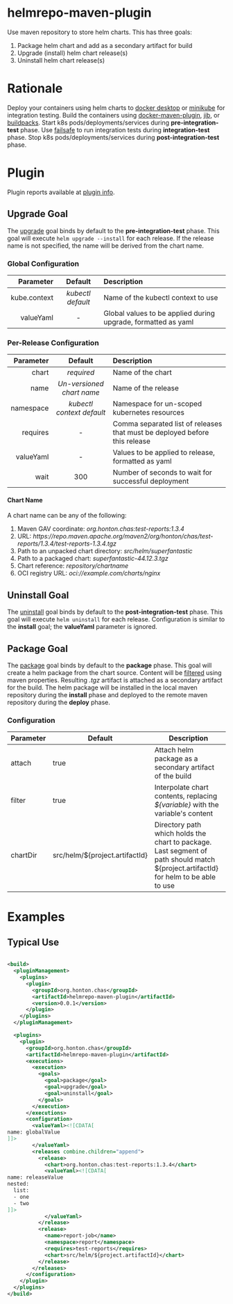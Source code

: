 # helmrepo-maven-plugin

Use maven repository to store helm charts. This has three goals:

1. Package helm chart and add as a secondary artifact for build
2. Upgrade (install) helm chart release(s)
3. Uninstall helm chart release(s)

# Rationale

Deploy your containers using helm charts to [docker desktop](https://docs.docker.com/desktop/kubernetes/) or
[minikube](https://minikube.sigs.k8s.io/docs/) for integration testing. Build the containers using
[docker-maven-plugin](https://dmp.fabric8.io/), [jib](https://github.com/GoogleContainerTools/jib/tree/master/jib-maven-plugin),
or [buildpacks](https://github.com/paketo-buildpacks/maven). Start k8s pods/deployments/services
during **pre-integration-test** phase. Use [failsafe](https://maven.apache.org/surefire/maven-failsafe-plugin/) to run
integration tests during **integration-test** phase. Stop k8s pods/deployments/services during **post-integration-test**
phase.

# Plugin

Plugin reports available at [plugin info](https://chonton.github.io/helmrepo-maven-plugin/0.0.1/plugin-info.html).

## Upgrade Goal

The [upgrade](https://chonton.github.io/helmrepo-maven-plugin/0.0.1/upgrade.html) goal binds by default to the
**pre-integration-test** phase. This goal will execute `helm upgrade --install` for each release. If the release name is
not specified, the name will be derived from the chart name.

### Global Configuration

|    Parameter |      Default      | Description                                                   |
|-------------:|:-----------------:|:--------------------------------------------------------------|
| kube.context | *kubectl default* | Name of the kubectl context to use                            |
|    valueYaml |         -         | Global values to be applied during upgrade, formatted as yaml |

### Per-Release Configuration

| Parameter |          Default          | Description                                                                |
|----------:|:-------------------------:|:---------------------------------------------------------------------------|
|     chart |        *required*         | Name of the chart                                                          |
|      name | *Un-versioned chart name* | Name of the release                                                        |
| namespace | *kubectl context default* | Namespace for un-scoped kubernetes resources                               |
|  requires |             -             | Comma separated list of releases that must be deployed before this release |
| valueYaml |             -             | Values to be applied to release, formatted as yaml                         |
|      wait |            300            | Number of seconds to wait for successful deployment                        |

#### Chart Name

A chart name can be any of the following:

1. Maven GAV coordinate: *org.honton.chas:test-reports:1.3.4*
2. URL: *https://&ZeroWidthSpace;repo.maven.apache.org/maven2/org/honton/chas/test-reports/1.3.4/test-reports-1.3.4.tgz*
3. Path to an unpacked chart directory: *src/helm/superfantastic*
4. Path to a packaged chart: *superfantastic-44.12.3.tgz*
5. Chart reference: *repository/chartname*
6. OCI registry URL: *oci://example.com/charts/nginx*

## Uninstall Goal

The [uninstall](https://chonton.github.io/helmrepo-maven-plugin/0.0.1/uninstall.html) goal binds by default to the
**post-integration-test** phase. This goal will execute `helm uninstall` for each release. Configuration is similar to
the **install** goal; the **valueYaml** parameter is ignored.

## Package Goal

The [package](https://chonton.github.io/helmrepo-maven-plugin/0.0.1/package.html) goal binds by default to the
**package** phase. This goal will create a helm package from the chart source. Content will be
[filtered](https://maven.apache.org/plugins/maven-resources-plugin/examples/filter.html) using maven properties.
Resulting *.tgz* artifact is attached as a secondary artifact for the build. The helm package will be installed in the
local maven repository during the **install** phase and deployed to the remote maven repository during the **deploy**
phase.

### Configuration

| Parameter | Default                        | Description                                                                                                                         |
|-----------|--------------------------------|-------------------------------------------------------------------------------------------------------------------------------------|
| attach    | true                           | Attach helm package as a secondary artifact of the build                                                                            |
| filter    | true                           | Interpolate chart contents, replacing *${variable}* with the variable's content                                                     |
| chartDir  | src/helm/${project.artifactId} | Directory path which holds the chart to package. Last segment of path should match ${project.artifactId} for helm to be able to use |

# Examples

## Typical Use

```xml

<build>
  <pluginManagement>
    <plugins>
      <plugin>
        <groupId>org.honton.chas</groupId>
        <artifactId>helmrepo-maven-plugin</artifactId>
        <version>0.0.1</version>
      </plugin>
    </plugins>
  </pluginManagement>

  <plugins>
    <plugin>
      <groupId>org.honton.chas</groupId>
      <artifactId>helmrepo-maven-plugin</artifactId>
      <executions>
        <execution>
          <goals>
            <goal>package</goal>
            <goal>upgrade</goal>
            <goal>uninstall</goal>
          </goals>
        </execution>
      </executions>
      <configuration>
        <valueYaml><![CDATA[
name: globalValue
]]>
        </valueYaml>
        <releases combine.children="append">
          <release>
            <chart>org.honton.chas:test-reports:1.3.4</chart>
            <valueYaml><![CDATA[
name: releaseValue
nested:
  list:
  - one
  - two
]]>
            </valueYaml>
          </release>
          <release>
            <name>report-job</name>
            <namespace>report</namespace>
            <requires>test-reports</requires>
            <chart>src/helm/${project.artifactId}</chart>
          </release>
        </releases>
      </configuration>
    </plugin>
  </plugins>
</build>
```
